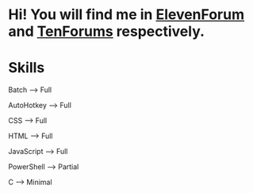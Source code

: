 # Hi! You will find me in [ElevenForum](https://www.elevenforum.com/members/22) and [TenForums](https://www.tenforums.com/members/jbcarreon123.html) respectively.

# Skills
Batch --> Full

AutoHotkey --> Full

CSS --> Full

HTML --> Full

JavaScript --> Full

PowerShell --> Partial

C --> Minimal
